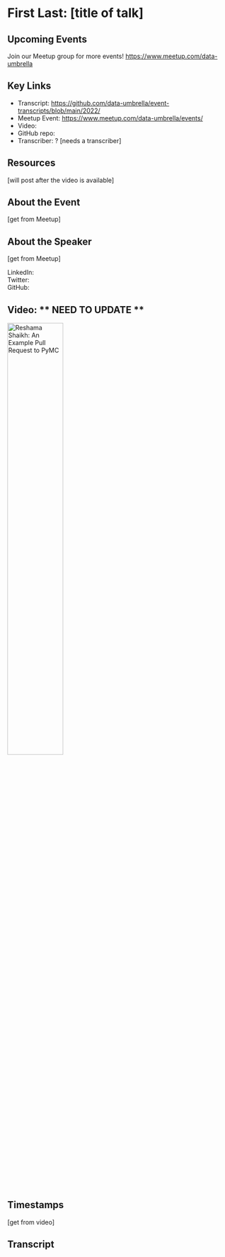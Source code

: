 # First Last:  [title of talk]

## Upcoming Events
Join our Meetup group for more events!
https://www.meetup.com/data-umbrella

## Key Links
- Transcript: https://github.com/data-umbrella/event-transcripts/blob/main/2022/ 
- Meetup Event: https://www.meetup.com/data-umbrella/events/ 
- Video: 
- GitHub repo:  
- Transcriber:  ? [needs a transcriber]

## Resources
[will post after the video is available]

## About the Event
[get from Meetup]

## About the Speaker
[get from Meetup]

LinkedIn:  
Twitter:  
GitHub:  

## Video:  ** NEED TO UPDATE **
<a href="http://www.youtube.com/watch?feature=player_embedded&v=NbmdFJsnuuo" target="_blank"><img src="http://img.youtube.com/vi/NbmdFJsnuuo/0.jpg"
alt="Reshama Shaikh: An Example Pull Request to PyMC" width="50%" /></a>

## Timestamps
[get from video]

## Transcript
